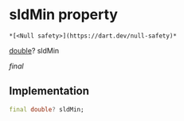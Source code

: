


# sldMin property




    *[<Null safety>](https://dart.dev/null-safety)*


[double](https://api.flutter.dev/flutter/dart-core/double-class.html)? sldMin
  
_final_






## Implementation

```dart
final double? sldMin;


```








